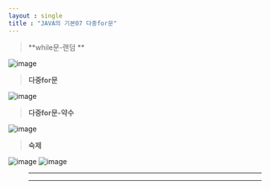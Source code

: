 ```yaml
---
layout : single
title : "JAVA의 기본07 다중for문"
---
```

>**while문-랜덤 **

![image](https://user-images.githubusercontent.com/105334682/177941054-93116fed-9c04-4bcb-9667-ead8ebfab4a1.png)
>**다중for문**

![image](https://user-images.githubusercontent.com/105334682/177947494-e17dceb4-6c5a-463c-be86-a0e679ccd215.png)
>**다중for문-약수**

![image](https://user-images.githubusercontent.com/105334682/177950366-d6a6dbf9-c701-4558-b2db-dc46f01c4060.png)
>**숙제**

![image](https://user-images.githubusercontent.com/105334682/177956209-2d53b312-e4f5-467b-b685-a8e3f564684d.png)
![image](https://user-images.githubusercontent.com/105334682/177956257-98472996-51fb-4ff0-98ab-0f4c363925a2.png)
>****


>****
